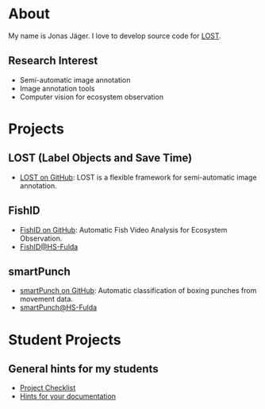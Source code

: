 # About
My name is Jonas Jäger. I love to develop source code for [LOST](https://github.com/l3p-cv/lost).

## Research Interest
* Semi-automatic image annotation
* Image annotation tools
* Computer vision for ecosystem observation 

# Projects

## LOST (Label Objects and Save Time) 
* [LOST on GitHub](https://github.com/l3p-cv/lost): LOST is a flexible framework for semi-automatic image annotation.

## FishID
* [FishID on GitHub](https://github.com/jaeger-j/FishID): Automatic Fish Video Analysis for Ecosystem Observation.
* [FishID@HS-Fulda](https://www.hs-fulda.de/elektrotechnik-und-informationstechnik/forschung/enview-projekte/fishidentification)

## smartPunch
* [smartPunch on GitHub](https://github.com/smartpunch): Automatic classification of boxing punches from movement data.
* [smartPunch@HS-Fulda](https://www.hs-fulda.de/elektrotechnik-und-informationstechnik/forschung/smartpunch)

# Student Projects

## General hints for my students
* [Project Checklist](checkliste-projektarbeit.md)
* [Hints for your documentation](20191125_scientific_writing_part2.pdf)